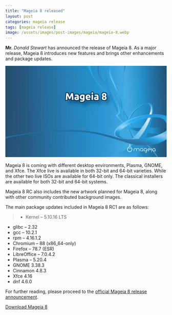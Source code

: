 ```yaml
---
title: "Mageia 8 released"
layout: post
categories: mageia release
tags: [mageia release]
image: /assets/images/post-images/mageia/mageia-8.webp
---
```


**Mr.** *Donald Stewart* has announced the release of Mageia 8. As a major release, Mageia 8 introduces new features and brings other enhancements and package updates.

![Mageia 8 RC1 Preview](/assets/images/post-images/mageia/mageia-8.webp)

Mageia 8 is coming with different desktop environments, Plasma, GNOME, and Xfce. The Xfce live is available in both 32-bit and 64-bit varieties. While the other two live ISOs are available for 64-bit only. The classical installers are available for both 32-bit and 64-bit systems.

Mageia 8 RC also includes the new artwork planned for Mageia 8, along with other community contributed background images.

The main package updates included in Mageia 8 RC1 are as follows:
> - Kernel – 5.10.16 LTS
- glibc – 2.32
- gcc – 10.2.1
- rpm – 4.16.1.2
- Chromium – 88 (x86_64-only)   
- Firefox – 78.7 (ESR)   
- LibreOffice – 7.0.4.2   
- Plasma – 5.20.4   
- GNOME 3.38.3   
- Cinnamon 4.8.3   
- Xfce 4.16
- dnf 4.6.0

For further reading, please proceed to the [official Mageia 8 release announcement](https://blog.mageia.org/en/2021/02/26/made-it-to-a-byte-announcing-the-release-of-mageia-8/).

<a class="download" href="https://www.mageia.org/en/8/">Download Mageia 8</a>